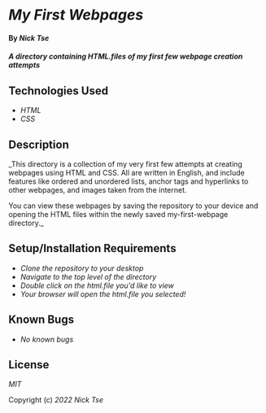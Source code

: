 # _My First Webpages_

#### By _**Nick Tse**_

#### _A directory containing HTML.files of my first few webpage creation attempts_

## Technologies Used

* _HTML_
* _CSS_

## Description

_This directory is a collection of my very first few attempts at creating webpages using HTML and CSS. All are written in English, and include features like ordered and unordered lists, anchor tags and hyperlinks to other webpages, and images taken from the internet.

You can view these webpages by saving the repository to your device and opening the HTML files within the newly saved my-first-webpage directory._

## Setup/Installation Requirements

* _Clone the repository to your desktop_
* _Navigate to the top level of the directory_
* _Double click on the html.file you'd like to view_
* _Your browser will open the html.file you selected!_

## Known Bugs

* _No known bugs_

## License

_MIT_

Copyright (c) _2022 Nick Tse_